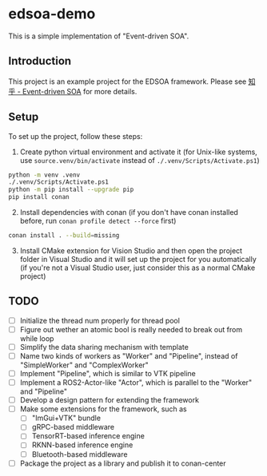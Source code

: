 # edsoa-demo

This is a simple implementation of "Event-driven SOA".

## Introduction

This project is an example project for the EDSOA framework. Please see [知乎 - Event-driven SOA](https://zhuanlan.zhihu.com/p/687635384) for more details. 

## Setup

To set up the project, follow these steps:

1. Create python virtual environment and activate it (for Unix-like systems, use `source.venv/bin/activate` instead of `./.venv/Scripts/Activate.ps1`)
```bash
python -m venv .venv
./.venv/Scripts/Activate.ps1
python -m pip install --upgrade pip
pip install conan
```
2. Install dependencies with conan (if you don't have conan installed before, run `conan profile detect --force` first)
```bash
conan install . --build=missing
```
3. Install CMake extension for Vision Studio and then open the project folder in Visual Studio and it will set up the project for you automatically (if you're not a Visual Studio user, just consider this as a normal CMake project)

## TODO

- [ ] Initialize the thread num properly for thread pool
- [ ] Figure out wether an atomic bool is really needed to break out from while loop
- [ ] Simplify the data sharing mechanism with template
- [ ] Name two kinds of workers as "Worker" and "Pipeline", instead of "SimpleWorker" and "ComplexWorker"
- [ ] Implement "Pipeline", which is similar to VTK pipeline
- [ ] Implement a ROS2-Actor-like "Actor", which is parallel to the "Worker" and "Pipeline"
- [ ] Develop a design pattern for extending the framework
- [ ] Make some extensions for the framework, such as
  - [ ] "ImGui+VTK" bundle
  - [ ] gRPC-based middleware
  - [ ] TensorRT-based inference engine
  - [ ] RKNN-based inference engine
  - [ ] Bluetooth-based middleware
- [ ] Package the project as a library and publish it to conan-center
